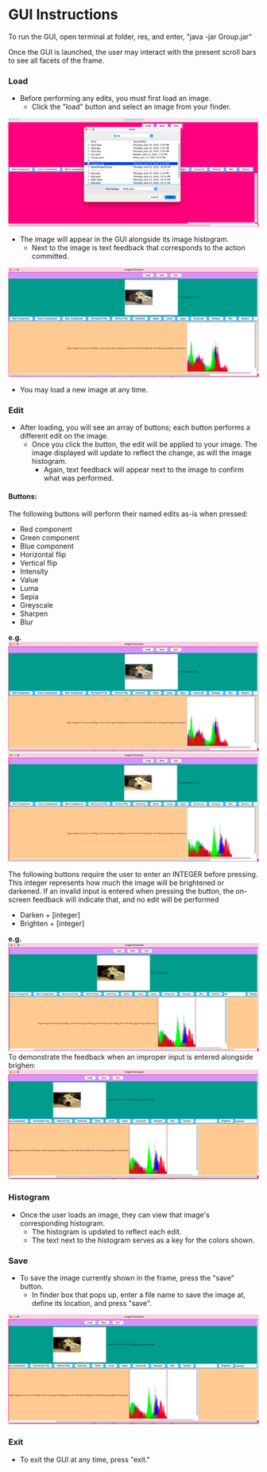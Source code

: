 # GUI Instructions

To run the GUI, open terminal at folder, res, and enter, "java -jar Group.jar"

Once the GUI is launched, the user may interact with the present scroll bars to see all facets of the frame. 

### Load 
- Before performing any edits, you must first load an image. 
  - Click the "load" button and select an image from your finder. 

![img.png](img.png)

  - The image will appear in the GUI alongside its image histogram. 
    - Next to the image is text feedback that corresponds to the action committed.
    
![img_2.png](img_2.png)

- You may load a new image at any time. 

### Edit 
- After loading, you will see an array of buttons; each button performs a different edit on the image. 
  - Once you click the button, the edit will be applied to your image. The image displayed will update to reflect the change, as will the image histogram.
    - Again, text feedback will appear next to the image to confirm what was performed. 

#### Buttons: 
The following buttons will perform their named edits as-is when pressed: 
- Red component 
- Green component 
- Blue component 
- Horizontal flip
- Vertical flip 
- Intensity 
- Value 
- Luma 
- Sepia 
- Greyscale 
- Sharpen 
- Blur

**e.g.**
![img_3.png](img_3.png)
![img_4.png](img_4.png)


The following buttons require the user to enter an INTEGER before pressing. This integer represents how much the image will be brightened or darkened. If an invalid input is entered when pressing the button, the on-screen feedback will indicate that, and no edit will be performed 
- Darken + [integer]
- Brighten + [integer]

**e.g.** 
![img_5.png](img_5.png)
To demonstrate the feedback when an improper input is entered alongside brighen:
![img_6.png](img_6.png)

### Histogram 
- Once the user loads an image, they can view that image's corresponding histogram. 
  - The histogram is updated to reflect each edit. 
  - The text next to the histogram serves as a key for the colors shown. 

### Save
- To save the image currently shown in the frame, press the "save" button. 
  - In finder box that pops up, enter a file name to save the image at, define its location, and press "save". 

![img_7.png](img_7.png)

### Exit
- To exit the GUI at any time, press "exit."
